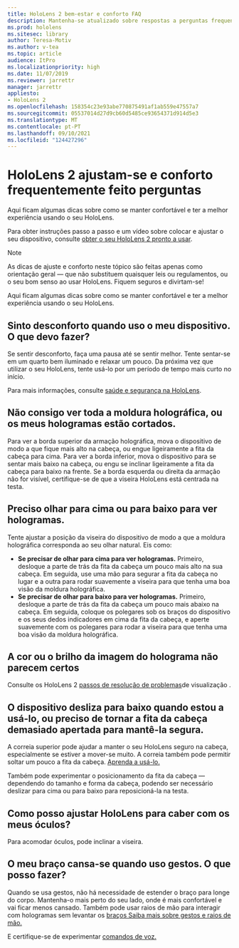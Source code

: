 ```yaml
---
title: HoloLens 2 bem-estar e conforto FAQ
description: Mantenha-se atualizado sobre respostas a perguntas frequentes sobre como se encaixar no seu HoloLens 2 e manter-se confortável em experiências de realidade mista.
ms.prod: hololens
ms.sitesec: library
author: Teresa-Motiv
ms.author: v-tea
ms.topic: article
audience: ItPro
ms.localizationpriority: high
ms.date: 11/07/2019
ms.reviewer: jarrettr
manager: jarrettr
appliesto:
- HoloLens 2
ms.openlocfilehash: 158354c23e93abe770875491af1ab559e47557a7
ms.sourcegitcommit: 05537014d27d9cb60d5485ce93654371d914d5e3
ms.translationtype: MT
ms.contentlocale: pt-PT
ms.lasthandoff: 09/10/2021
ms.locfileid: "124427296"
---
```

# <a name="hololens-2-fit-and-comfort-frequently-asked-questions"></a>HoloLens 2 ajustam-se e conforto frequentemente feito perguntas

Aqui ficam algumas dicas sobre como se manter confortável e ter a melhor experiência usando o seu HoloLens.

Para obter instruções passo a passo e um vídeo sobre colocar e ajustar o seu dispositivo, consulte [obter o seu HoloLens 2 pronto a usar](hololens2-setup.md).

> [!NOTE]
> As dicas de ajuste e conforto neste tópico são feitas apenas como orientação geral &mdash; que não substituem quaisquer leis ou regulamentos, ou o seu bom senso ao usar HoloLens. Fiquem seguros e divirtam-se!

Aqui ficam algumas dicas sobre como se manter confortável e ter a melhor experiência usando o seu HoloLens.

## <a name="im-experiencing-discomfort-when-i-use-my-device-what-should-i-do"></a>Sinto desconforto quando uso o meu dispositivo. O que devo fazer?

Se sentir desconforto, faça uma pausa até se sentir melhor. Tente sentar-se em um quarto bem iluminado e relaxar um pouco. Da próxima vez que utilizar o seu HoloLens, tente usá-lo por um período de tempo mais curto no início.

Para mais informações, consulte [saúde e segurança na HoloLens](https://go.microsoft.com/fwlink/p/?LinkId=746661).

## <a name="i-cant-see-the-whole-holographic-frame-or-my-holograms-are-cut-off"></a>Não consigo ver toda a moldura holográfica, ou os meus hologramas estão cortados.

Para ver a borda superior da armação holográfica, mova o dispositivo de modo a que fique mais alto na cabeça, ou engue ligeiramente a fita da cabeça para cima. Para ver a borda inferior, mova o dispositivo para se sentar mais baixo na cabeça, ou engu se inclinar ligeiramente a fita da cabeça para baixo na frente. Se a borda esquerda ou direita da armação não for visível, certifique-se de que a viseira HoloLens está centrada na testa.

## <a name="i-need-to-look-up-or-down-to-see-holograms"></a>Preciso olhar para cima ou para baixo para ver hologramas.

Tente ajustar a posição da viseira do dispositivo de modo a que a moldura holográfica corresponda ao seu olhar natural. Eis como:

- **Se precisar de olhar para cima para ver hologramas.** Primeiro, desloque a parte de trás da fita da cabeça um pouco mais alto na sua cabeça. Em seguida, use uma mão para segurar a fita da cabeça no lugar e a outra para rodar suavemente a viseira para que tenha uma boa visão da moldura holográfica.
- **Se precisar de olhar para baixo para ver hologramas.** Primeiro, desloque a parte de trás da fita da cabeça um pouco mais abaixo na cabeça. Em seguida, coloque os polegares sob os braços do dispositivo e os seus dedos indicadores em cima da fita da cabeça, e aperte suavemente com os polegares para rodar a viseira para que tenha uma boa visão da moldura holográfica.

## <a name="hologram-image-color-or-brightness-does-not-look-right"></a>A cor ou o brilho da imagem do holograma não parecem certos

Consulte os HoloLens 2 [passos de resolução de problemas](hololens2-display.md)de visualização .

## <a name="the-device-slides-down-when-im-using-it-or-i-need-to-make-the-headband-too-tight-to-keep-it-secure"></a>O dispositivo desliza para baixo quando estou a usá-lo, ou preciso de tornar a fita da cabeça demasiado apertada para mantê-la segura.

A correia superior pode ajudar a manter o seu HoloLens seguro na cabeça, especialmente se estiver a mover-se muito. A correia também pode permitir soltar um pouco a fita da cabeça. [Aprenda a usá-lo.](hololens2-setup.md#adjust-fit)

Também pode experimentar o posicionamento da fita da cabeça &mdash; dependendo do tamanho e forma da cabeça, podendo ser necessário deslizar para cima ou para baixo para reposicioná-la na testa.

## <a name="how-can-i-adjust-hololens-to-fit-with-my-glasses"></a>Como posso ajustar HoloLens para caber com os meus óculos?

Para acomodar óculos, pode inclinar a viseira.

## <a name="my-arm-gets-tired-when-i-use-gestures-what-can-i-do"></a>O meu braço cansa-se quando uso gestos. O que posso fazer?

Quando se usa gestos, não há necessidade de estender o braço para longe do corpo. Mantenha-o mais perto do seu lado, onde é mais confortável e vai ficar menos cansado. Também pode usar raios de mão para interagir com hologramas sem levantar os [braços Saiba mais sobre gestos e raios de mão.](hololens2-basic-usage.md#the-hand-tracking-frame)

E certifique-se de experimentar [comandos de voz.](hololens-cortana.md)
